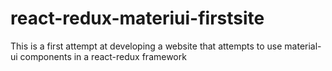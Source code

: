 # react-redux-materiui-firstsite
This is a first attempt at developing a website that attempts to use material-ui components in a react-redux framework

